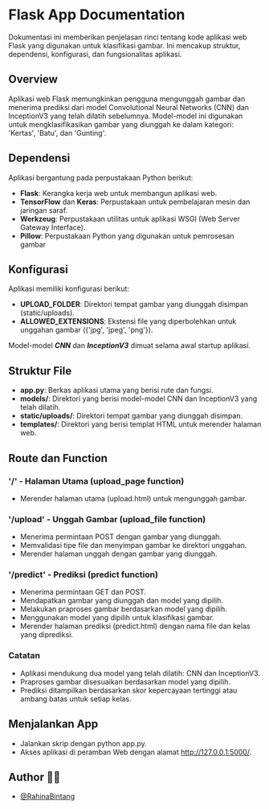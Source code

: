 # Flask App Documentation
Dokumentasi ini memberikan penjelasan rinci tentang kode aplikasi web Flask yang digunakan untuk klasifikasi gambar. Ini mencakup struktur, dependensi, konfigurasi, dan fungsionalitas aplikasi.

## Overview
Aplikasi web Flask memungkinkan pengguna mengunggah gambar dan menerima prediksi dari model Convolutional Neural Networks (CNN) dan InceptionV3 yang telah dilatih sebelumnya. Model-model ini digunakan untuk mengklasifikasikan gambar yang diunggah ke dalam kategori: 'Kertas', 'Batu', dan 'Gunting'.

## Dependensi
Aplikasi bergantung pada perpustakaan Python berikut:
- **Flask**: Kerangka kerja web untuk membangun aplikasi web.
- **TensorFlow** dan **Keras**: Perpustakaan untuk pembelajaran mesin dan jaringan saraf.
- **Werkzeug**: Perpustakaan utilitas untuk aplikasi WSGI (Web Server Gateway Interface).
- **Pillow**: Perpustakaan Python yang digunakan untuk pemrosesan gambar

## Konfigurasi
Aplikasi memiliki konfigurasi berikut:

- **UPLOAD_FOLDER**: Direktori tempat gambar yang diunggah disimpan (static/uploads).
- **ALLOWED_EXTENSIONS**: Ekstensi file yang diperbolehkan untuk unggahan gambar ({'jpg', 'jpeg', 'png'}).

Model-model ***CNN*** dan ***InceptionV3*** dimuat selama awal startup aplikasi.

## Struktur File
- **app.py**: Berkas aplikasi utama yang berisi rute dan fungsi.
- **models/**: Direktori yang berisi model-model CNN dan InceptionV3 yang telah dilatih.
- **static/uploads/**: Direktori tempat gambar yang diunggah disimpan.
- **templates/**: Direktori yang berisi templat HTML untuk merender halaman web.

## Route dan Function

### '/' - Halaman Utama (upload_page function)
- Merender halaman utama (upload.html) untuk mengunggah gambar.

### '/upload' - Unggah Gambar (upload_file function)
- Menerima permintaan POST dengan gambar yang diunggah.
- Memvalidasi tipe file dan menyimpan gambar ke direktori unggahan.
- Merender halaman unggah dengan gambar yang diunggah.

### '/predict' - Prediksi (predict function)
- Menerima permintaan GET dan POST.
- Mendapatkan gambar yang diunggah dan model yang dipilih.
- Melakukan praproses gambar berdasarkan model yang dipilih.
- Menggunakan model yang dipilih untuk klasifikasi gambar.
- Merender halaman prediksi (predict.html) dengan nama file dan kelas yang diprediksi.

### Catatan
- Aplikasi mendukung dua model yang telah dilatih: CNN dan InceptionV3.
- Praproses gambar disesuaikan berdasarkan model yang dipilih.
- Prediksi ditampilkan berdasarkan skor kepercayaan tertinggi atau ambang batas untuk setiap kelas.

## Menjalankan App
- Jalankan skrip dengan python app.py.
- Akses aplikasi di peramban Web dengan alamat http://127.0.0.1:5000/.

## Author 👨‍💻
- [@RahinaBintang](https://github.com/RahinaBintang)
